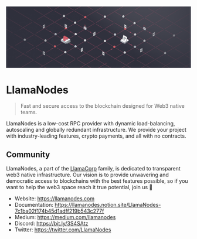 <p align="center">
  <a href="https://llamanodes.com" target="_blank">
    <img src="https://raw.githubusercontent.com/llamanodes/.github/main/profile/banner.png" alt="LlamaNodes Banner">
  </a>
</p>

# LlamaNodes

> Fast and secure access to the blockchain designed for Web3 native teams.

LlamaNodes is a low-cost RPC provider with dynamic load-balancing, autoscaling and globally redundant infrastructure. We provide your project with industry-leading features, crypto payments, and all with no contracts.

## Community

LlamaNodes, a part of the [LlamaCorp](https://llama-corp.com) family, is dedicated to transparent web3 native infrastructure. Our vision is to provide unwavering and democratic access to blockchains with the best features possible, so if you want to help the web3 space reach it true potential, join us 🦙

- Website: https://llamanodes.com
- Documentation: https://llamanodes.notion.site/LlamaNodes-7c1ba02f174b45d1adff219b543c277f
- Medium: https://medium.com/llamanodes
- Discord: https://bit.ly/3S4SAtz
- Twitter: https://twitter.com/LlamaNodes
